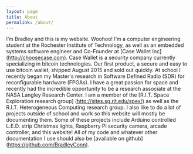 ```yaml
---
layout: page
title: About
permalink: /about/
---
```

I’m Bradley and this is my website. Woohoo! I’m a computer engineering student at the Rochester Institute of Technology, as well as an embedded systems software engineer and Co-Founder at [Case Wallet Inc] (http://choosecase.com). Case Wallet is a security company currently specializing in bitcoin technologies. Our first product, a secure and easy to use bitcoin wallet, shipped August 2015 and sold out quickly. At school I recently began my Master's research in Software Defined Radio (SDR) for reconfigurable hardware (FPGAs). I have a great passion for space and recently had the incredible opportunity to be a research associate at the NASA Langley Research Center. I am a member of the [R.I.T. Space Exploration
research group] (http://sites.sg.rit.edu/spex/) as well as the R.I.T. Heterogeneous Computing research group. I also like to do a lot of projects outside of school and work so this website will mostly be documenting them. Some of these projects include Arduino controlled L.E.D. strip Christmas lights, Raspberry Pi security camera, arcade controller, and this website! All of my code and whatever other documentation I use should also be [available on github]
(https://github.com/BradleyConn).
